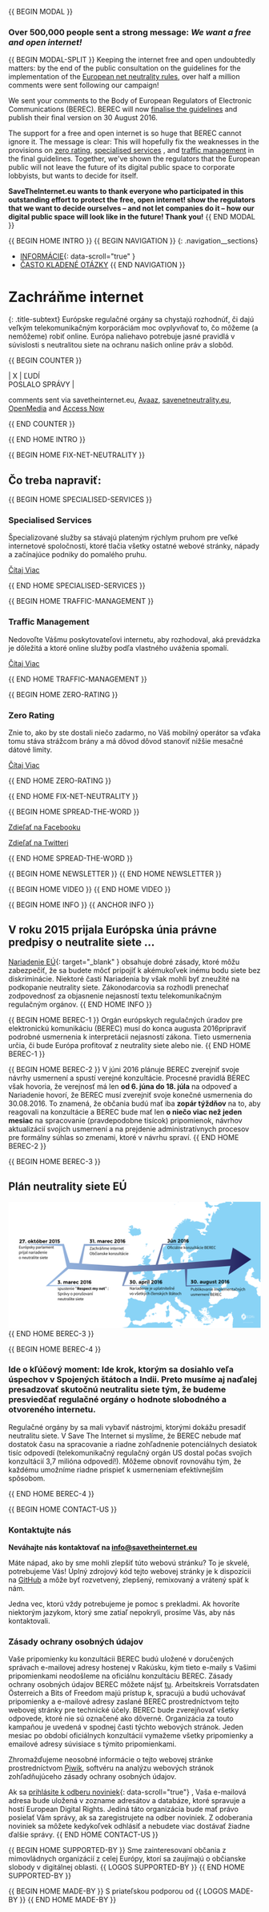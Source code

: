 {{ BEGIN MODAL }}
### Over 500,000 people sent a strong message: *We want a free and open internet!*
{{ BEGIN MODAL-SPLIT }}
Keeping the internet free and open undoubtedly matters: by the end of the public consultation on the guidelines for the implementation of the [European net neutrality rules](https://edri.org/time-to-save-the-internet/), over half a million comments were sent following our campaign!
 
We sent your comments to the Body of European Regulators of Electronic Communications (BEREC). BEREC will now [finalise the guidelines](https://edri.org/net-neutrality-european-parliament-decided-not-to-decide/) and publish their final version on 30 August 2016.
 
The support for a free and open internet is so huge that BEREC cannot ignore it. The message is clear: This will hopefully fix the weaknesses in the provisions on [zero rating](https://edri.org/zero-rating-why-dangerous-for-our-rights-freedoms), [specialised services](https://edri.org/specialised-services-make-break-issue-open-internet/) , and [traffic management](https://edri.org/traffic-management-where-risks-online-discrimination/) in the final guidelines. Together, we've shown the regulators that the European public will not leave the future of its digital public space to corporate lobbyists, but wants to decide for itself. 

**SaveTheInternet.eu wants to thank everyone who participated in this outstanding effort to protect the free, open internet!  show the regulators that we want to decide ourselves – and not let companies do it – how our digital public space will look like in the future! Thank you!**
{{ END MODAL }}

{{ BEGIN HOME INTRO }}
{{ BEGIN NAVIGATION }}
{: .navigation__sections}
- [INFORMÁCIE](#info){: data-scroll="true" }
- [ČASTO KLADENÉ OTÁZKY](faq)
{{ END NAVIGATION }}

# Zachráňme internet

{: .title-subtext}
Európske regulačné orgány sa chystajú rozhodnúť, či dajú veľkým telekomunikačným korporáciám moc ovplyvňovať to, čo môžeme (a nemôžeme) robiť online. Európa naliehavo potrebuje jasné pravidlá v súvislosti s neutralitou siete
na ochranu našich online práv a slobôd.

{{ BEGIN COUNTER }}

| X | ĽUDÍ <br> POSLALO SPRÁVY |

comments sent via savetheinternet.eu, [Avaaz](https://secure.avaaz.org/en/save_the_internet_eu_loc_2016/), [savenetneutrality.eu](https://actionnetwork.org/petitions/save-eu-net-neutrality), [OpenMedia](https://act.openmedia.org/TollBooth/) and [Access Now](https://act.accessnow.org/ea-action/action?ea.client.id=1921&ea.campaign.id=51950)

{{ END COUNTER }}

{{ END HOME INTRO }}

{{ BEGIN HOME FIX-NET-NEUTRALITY }}

## Čo treba napraviť:

{{ BEGIN HOME SPECIALISED-SERVICES }}

### Specialised Services

Špecializované služby sa stávajú plateným rýchlym pruhom pre veľké internetové spoločnosti, ktoré tlačia všetky ostatné webové stránky, nápady a začínajúce podniky do pomalého pruhu.

[Čítaj Viac](faq/#what-are-specialised-services)

{{ END HOME SPECIALISED-SERVICES }}

{{ BEGIN HOME TRAFFIC-MANAGEMENT }}

### Traffic Management

Nedovoľte Vášmu poskytovateľovi internetu, aby rozhodoval, aká prevádzka je dôležitá a ktoré online služby podľa vlastného uváženia spomalí.

[Čítaj Viac](faq/#what-is-traffic-management)

{{ END HOME TRAFFIC-MANAGEMENT }}

{{ BEGIN HOME ZERO-RATING }}

### Zero Rating

Znie to, ako by ste dostali niečo zadarmo, no Váš mobilný operátor sa vďaka tomu stáva strážcom brány a má dôvod dôvod stanoviť nižšie mesačné dátové limity.

[Čítaj Viac](faq/#what-is-zero-rating)

{{ END HOME ZERO-RATING }}

{{ END HOME FIX-NET-NEUTRALITY }}

{{ BEGIN HOME SPREAD-THE-WORD }}

[Zdieľať na Facebooku](http://www.facebook.com/sharer.php?u=https://savetheinternet.eu/sk/)

[ Zdieľať na Twitteri](https://twitter.com/intent/tweet?text=Help%20save%20the%20internet.%20Tell%20your%20regulator%20to%20safeguard%20net%20neutrality.%20http%3A%2F%2Fwww.savetheinternet.eu%2F%20%23SaveTheInternet)

{{ END HOME SPREAD-THE-WORD }}

{{ BEGIN HOME NEWSLETTER }}
{{ END HOME NEWSLETTER }}

{{ BEGIN HOME VIDEO }}
{{ END HOME VIDEO }}

{{ BEGIN HOME INFO }}
{{ ANCHOR INFO }}
## V roku 2015 prijala Európska únia právne predpisy o neutralite siete …

[Nariadenie EÚ](http://eur-lex.europa.eu/legal-content/EN/TXT/?uri=CELEX:32015R2120){: target="_blank" } obsahuje dobré zásady, ktoré môžu zabezpečiť, že sa budete môcť pripojiť k akémukoľvek inému bodu siete bez diskriminácie. Niektoré časti Nariadenia by však mohli byť zneužité na podkopanie neutrality siete. Zákonodarcovia sa rozhodli prenechať zodpovednosť za objasnenie nejasností textu telekomunikačným regulačným orgánov.
{{ END HOME INFO }}


{{ BEGIN HOME BEREC-1 }}
Orgán európskych regulačných úradov pre elektronickú komunikáciu (BEREC) musí do konca augusta 2016pripraviť podrobné usmernenia k interpretácii nejasností zákona. Tieto usmernenia určia, či bude Európa profitovať z neutrality siete alebo nie.
{{ END HOME BEREC-1 }}

{{ BEGIN HOME BEREC-2 }}
V júni 2016 plánuje BEREC zverejniť svoje návrhy usmernení a spustí verejné konzultácie. Procesné pravidlá BEREC však hovoria, že verejnosť má len __od 6. júna do 18. júla__ na odpoveď a Nariadenie hovorí, že BEREC musí zverejniť svoje konečné usmernenia do 30.08.2016. To znamená, že občania budú mať iba __zopár týždňov__ na to, aby reagovali na konzultácie a BEREC bude mať len __o niečo viac než jeden mesiac__ na spracovanie (pravdepodobne tisícok) pripomienok, návrhov aktualizácií svojich usmernení a na prejdenie administratívnych procesov pre formálny súhlas so zmenami, ktoré v návrhu spraví.
{{ END HOME BEREC-2 }}

{{ BEGIN HOME BEREC-3 }}
## Plán neutrality siete EÚ
![Roadmap](./images/net_neutrality_roadmap.svg)
{{ END HOME BEREC-3 }}

{{ BEGIN HOME BEREC-4 }}
### __Ide o kľúčový moment: Ide krok, ktorým sa dosiahlo veľa úspechov v Spojených štátoch a Indii. Preto musíme aj naďalej presadzovať skutočnú neutralitu siete tým, že budeme presviedčať regulačné orgány o hodnote slobodného a otvoreného internetu.__

Regulačné orgány by sa mali vybaviť nástrojmi, ktorými dokážu presadiť neutralitu siete. V Save The Internet si myslíme, že BEREC nebude mať dostatok času na spracovanie a riadne zohľadnenie potenciálnych desiatok tisíc odpovedí (telekomunikačný regulačný orgán US dostal počas svojich konzultácií 3,7 milióna odpovedí!). Môžeme obnoviť rovnováhu tým, že každému umožníme riadne prispieť k usmerneniam efektívnejším spôsobom.

{{ END HOME BEREC-4 }}

{{ BEGIN HOME CONTACT-US }}
### Kontaktujte nás

__Neváhajte nás kontaktovať na [info@savetheinternet.eu](mailto:info@savetheinternet.eu)__

Máte nápad, ako by sme mohli zlepšiť túto webovú stránku? To je skvelé, potrebujeme Vás! Úplný zdrojový kód tejto webovej stránky je k dispozícii na [GitHub](https://github.com/Netzfreiheit/STI-UI) a môže byť rozvetvený, zlepšený, remixovaný a vrátený späť k nám.

Jedna vec, ktorú vždy potrebujeme je pomoc s prekladmi. Ak hovoríte niektorým jazykom, ktorý sme zatiaľ nepokryli, prosíme Vás, aby nás kontaktovali.

### Zásady ochrany osobných údajov

Vaše pripomienky ku konzultácii BEREC budú uložené v doručených správach e-mailovej adresy hostenej v Rakúsku, kým tieto e-maily s Vašimi pripomienkami neodošleme na oficiálnu konzultáciu BEREC. Zásady ochrany osobných údajov BEREC môžete nájsť [tu](http://berec.europa.eu/eng/document_register/subject_matter/berec_office/download/0/4615-privacy-statement-berec-office-policy-do_0.pdf). Arbeitskreis Vorratsdaten Österreich a Bits of Freedom majú prístup k, spracujú a budú uchovávať pripomienky a e-mailové adresy zaslané BEREC prostredníctvom tejto webovej stránky pre technické účely. BEREC bude zverejňovať všetky odpovede, ktoré nie sú označené ako dôverné. Organizácia za touto kampaňou je uvedená v spodnej časti týchto webových stránok. Jeden mesiac po období oficiálnych konzultácií vymažeme všetky pripomienky a emailové adresy súvisiace s týmito pripomienkami.

Zhromažďujeme neosobné informácie o tejto webovej stránke prostredníctvom [Piwik](https://piwik.org/), softvéru na analýzu webových stránok zohľadňujúceho zásady ochrany osobných údajov.

 Ak sa [prihlásite k odberu noviniek](#subscribe-to-newsletter){: data-scroll="true"} , Vaša e-mailová adresa bude uložená v zozname adresátov a databáze, ktoré spravuje a hostí European Digital Rights. Jediná táto organizácia bude mať právo posielať Vám správy, ak sa zaregistrujete na odber noviniek. Z odoberania noviniek sa môžete kedykoľvek odhlásiť a nebudete viac dostávať žiadne ďalšie správy.
 {{ END HOME CONTACT-US }}

{{ BEGIN HOME SUPPORTED-BY }}
Sme zainteresovaní občania z mimovládnych organizácií z celej Európy, ktorí sa zaujímajú o občianske slobody v digitálnej oblasti.
{{ LOGOS SUPPORTED-BY }}
{{ END HOME SUPPORTED-BY }}

{{ BEGIN HOME MADE-BY }}
S priateľskou podporou od
{{ LOGOS MADE-BY }}
{{ END HOME MADE-BY }}
